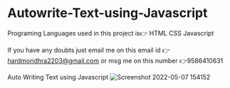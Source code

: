 # Autowrite-Text-using-Javascript
Programing Languages used in this project is👉
HTML
CSS
Javascript 

If you have any doubts just email me on this email id 👉 hardmoridhra2203@gmail.com or msg me on this number 👉9586410631

Auto Writing Text using Javascript
![Screenshot 2022-05-07 154152](https://user-images.githubusercontent.com/90509281/167249970-a3e32856-5cce-4487-a013-a8f4d56d5de5.png)
